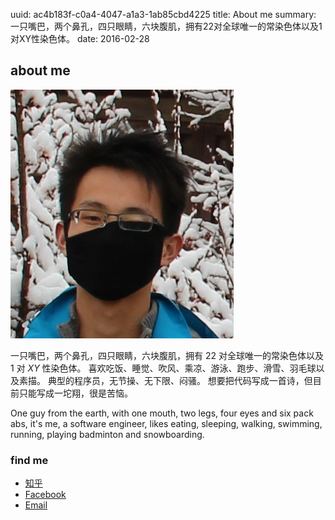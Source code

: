 uuid: ac4b183f-c0a4-4047-a1a3-1ab85cbd4225
title: About me
summary: 一只嘴巴，两个鼻孔，四只眼睛，六块腹肌，拥有22对全球唯一的常染色体以及1对XY性染色体。
date: 2016-02-28

## about me ##

![me](/static/image/500.png)

一只嘴巴，两个鼻孔，四只眼睛，六块腹肌，拥有 22 对全球唯一的常染色体以及 1 对 *XY* 性染色体。
喜欢吃饭、睡觉、吹风、乘凉、游泳、跑步、滑雪、羽毛球以及素描。
典型的程序员，无节操、无下限、闷骚。
想要把代码写成一首诗，但目前只能写成一坨翔，很是苦恼。 

One guy from the earth, with one mouth, two legs, four eyes and six pack abs, it's me, a software engineer, likes eating, sleeping, walking, swimming, running, playing badminton and snowboarding.

### find me ###
- [知乎](https://www.zhihu.com/people/whiler "whiler @ Zhihu")
- [Facebook](https://www.facebook.com/wenwu.lv.5 "Wenwu Lv @ Facebook")
- [Email](mailto:wenwu500@qq.com "mail to me")
